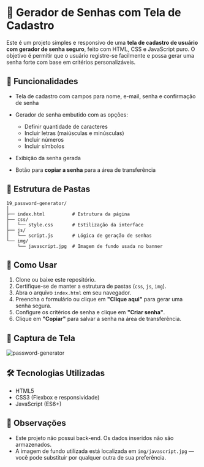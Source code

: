 # 🔐 Gerador de Senhas com Tela de Cadastro

Este é um projeto simples e responsivo de uma **tela de cadastro de usuário com gerador de senha seguro**, feito com HTML, CSS e JavaScript puro. O objetivo é permitir que o usuário registre-se facilmente e possa gerar uma senha forte com base em critérios personalizáveis.

## 🧩 Funcionalidades

* Tela de cadastro com campos para nome, e-mail, senha e confirmação de senha
* Gerador de senha embutido com as opções:

  * Definir quantidade de caracteres
  * Incluir letras (maiúsculas e minúsculas)
  * Incluir números
  * Incluir símbolos
* Exibição da senha gerada
* Botão para **copiar a senha** para a área de transferência

## 📁 Estrutura de Pastas

```
19_password-generator/
│
├── index.html          # Estrutura da página
├── css/
│   └── style.css       # Estilização da interface
├── js/
│   └── script.js       # Lógica de geração de senhas
└── img/
    └── javascript.jpg  # Imagem de fundo usada no banner
```

## 🚀 Como Usar

1. Clone ou baixe este repositório.
2. Certifique-se de manter a estrutura de pastas (`css`, `js`, `img`).
3. Abra o arquivo `index.html` em seu navegador.
4. Preencha o formulário ou clique em **"Clique aqui"** para gerar uma senha segura.
5. Configure os critérios de senha e clique em **"Criar senha"**.
6. Clique em **"Copiar"** para salvar a senha na área de transferência.

## 📸 Captura de Tela

![password-generator](https://github.com/user-attachments/assets/56e1caeb-079e-42ff-9d55-2c5a81a3f6fe)

## 🛠️ Tecnologias Utilizadas

* HTML5
* CSS3 (Flexbox e responsividade)
* JavaScript (ES6+)

## 📌 Observações

* Este projeto não possui back-end. Os dados inseridos não são armazenados.
* A imagem de fundo utilizada está localizada em `img/javascript.jpg` — você pode substituir por qualquer outra de sua preferência.

